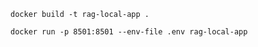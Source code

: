 ```
docker build -t rag-local-app .
```

```
docker run -p 8501:8501 --env-file .env rag-local-app
```